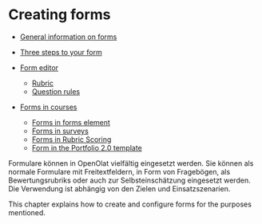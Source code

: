 # Creating forms

* [General information on forms](../learningresources/General_information_on_Forms.md)
* [Three steps to your form](../forms/Three_Steps_to_your_Form.md)
* [Form editor](../learningresources/Form_editor_Questionnaire_editor.md)
  * [Rubric](Rubric.md)
  * [Question rules](Question_rules.md)
 
* [Forms in courses](../learningresources/Forms_in_Courses.md)
  * [Forms in forms element](Forms_in_Forms_Element.md)
  * [Forms in surveys](Forms_in_Questionnaires.md)
  * [Forms in Rubric Scoring](Forms_in_Rubric_Scoring.md)
  * [Form in the Portfolio 2.0 template](Forms_in_the_ePortfolio_template.md)

Formulare können in OpenOlat vielfältig eingesetzt werden. Sie können als normale Formulare mit Freitextfeldern, in Form von Fragebögen, als Bewertungsrubriks oder auch zur Selbsteinschätzung eingesetzt werden. Die Verwendung ist abhängig von den Zielen und Einsatzszenarien.

This chapter explains how to create and configure forms for the purposes mentioned.

